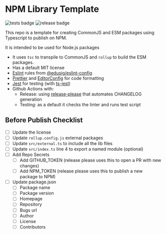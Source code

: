 # NPM Library Template

![tests badge](https://github.com/edusig/npm-lib-template/actions/workflows/tests.yml/badge.svg)
![release badge](https://github.com/edusig/npm-lib-template/actions/workflows/release.yml/badge.svg)

This repo is a template for creating CommonJS and ESM packages using Typescript to publish on NPM.

It is intended to be used for Node.js packages

- It uses `tsc` to transpile to CommonJS and `rollup` to build the ESM packages.
- Has a default MIT license
- [Eslint](https://eslint.org/) rules from [@edusig/eslint-config](https://github.com/edusig/eslint-config)
- [Prettier](https://prettier.io/) and [EditorConfig](https://editorconfig.org/) for code formatting
- [Jest](https://jestjs.io/) for testing (with [ts-jest](https://kulshekhar.github.io/ts-jest/))
- Github Actions with:
  - Release: using [release-please](https://github.com/googleapis/release-please) that automates CHANGELOG generation
  - Testing: as a default it checks the linter and runs test script

## Before Publish Checklist

- [ ] Update the license
- [ ] Update `rollup.config.js` external packages
- [ ] Update `src/external.ts` to include all the lib files
- [ ] Update `src/index.ts` line 4 to export a named module (optional)
- [ ] Add Repo Secrets
  - [ ] Add GITHUB_TOKEN (release please uses this to open a PR with new changes)
  - [ ] Add NPM_TOKEN (release please uses this to publish a new package to NPM)
- [ ] Update package.json
  - [ ] Package name
  - [ ] Package version
  - [ ] Homepage
  - [ ] Repository
  - [ ] Bugs url
  - [ ] Author
  - [ ] License
  - [ ] Contributors
